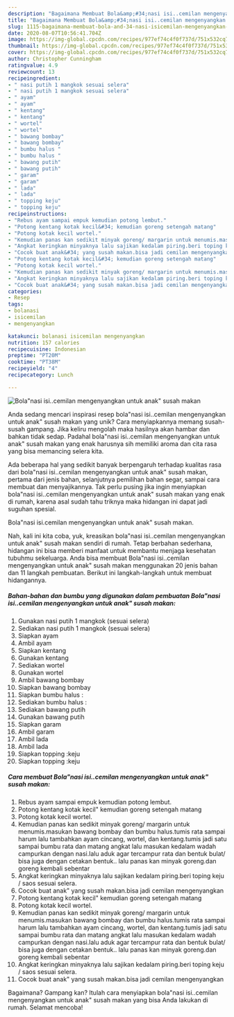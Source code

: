 ```yaml
---
description: "Bagaimana Membuat Bola&amp;#34;nasi isi..cemilan mengenyangkan untuk anak&amp;#34; susah makan Anti Gagal"
title: "Bagaimana Membuat Bola&amp;#34;nasi isi..cemilan mengenyangkan untuk anak&amp;#34; susah makan Anti Gagal"
slug: 1115-bagaimana-membuat-bola-and-34-nasi-isicemilan-mengenyangkan-untuk-anak-and-34-susah-makan-anti-gagal
date: 2020-08-07T10:56:41.704Z
image: https://img-global.cpcdn.com/recipes/977ef74c4f0f737d/751x532cq70/bolanasi-isicemilan-mengenyangkan-untuk-anak-susah-makan-foto-resep-utama.jpg
thumbnail: https://img-global.cpcdn.com/recipes/977ef74c4f0f737d/751x532cq70/bolanasi-isicemilan-mengenyangkan-untuk-anak-susah-makan-foto-resep-utama.jpg
cover: https://img-global.cpcdn.com/recipes/977ef74c4f0f737d/751x532cq70/bolanasi-isicemilan-mengenyangkan-untuk-anak-susah-makan-foto-resep-utama.jpg
author: Christopher Cunningham
ratingvalue: 4.9
reviewcount: 13
recipeingredient:
- " nasi putih 1 mangkok sesuai selera"
- " nasi putih 1 mangkok sesuai selera"
- " ayam"
- " ayam"
- " kentang"
- " kentang"
- " wortel"
- " wortel"
- " bawang bombay"
- " bawang bombay"
- " bumbu halus "
- " bumbu halus "
- " bawang putih"
- " bawang putih"
- " garam"
- " garam"
- " lada"
- " lada"
- " topping keju"
- " topping keju"
recipeinstructions:
- "Rebus ayam sampai empuk kemudian potong lembut."
- "Potong kentang kotak kecil&#34; kemudian goreng setengah matang"
- "Potong kotak kecil wortel."
- "Kemudian panas kan sedikit minyak goreng/ margarin untuk menumis.masukan bawang bombay dan bumbu halus.tumis rata sampai harum lalu tambahkan ayam cincang, wortel, dan kentang.tumis jadi satu sampai bumbu rata dan matang angkat lalu masukan kedalam wadah campurkan dengan nasi.lalu aduk agar tercampur rata dan bentuk bulat/ bisa juga dengan cetakan bentuk.. lalu panas kan minyak goreng.dan goreng kembali sebentar"
- "Angkat keringkan minyaknya lalu sajikan kedalam piring.beri toping keju / saos sesuai selera."
- "Cocok buat anak&#34; yang susah makan.bisa jadi cemilan mengenyangkan"
- "Potong kentang kotak kecil&#34; kemudian goreng setengah matang"
- "Potong kotak kecil wortel."
- "Kemudian panas kan sedikit minyak goreng/ margarin untuk menumis.masukan bawang bombay dan bumbu halus.tumis rata sampai harum lalu tambahkan ayam cincang, wortel, dan kentang.tumis jadi satu sampai bumbu rata dan matang angkat lalu masukan kedalam wadah campurkan dengan nasi.lalu aduk agar tercampur rata dan bentuk bulat/ bisa juga dengan cetakan bentuk.. lalu panas kan minyak goreng.dan goreng kembali sebentar"
- "Angkat keringkan minyaknya lalu sajikan kedalam piring.beri toping keju / saos sesuai selera."
- "Cocok buat anak&#34; yang susah makan.bisa jadi cemilan mengenyangkan"
categories:
- Resep
tags:
- bolanasi
- isicemilan
- mengenyangkan

katakunci: bolanasi isicemilan mengenyangkan 
nutrition: 157 calories
recipecuisine: Indonesian
preptime: "PT20M"
cooktime: "PT38M"
recipeyield: "4"
recipecategory: Lunch

---
```



![Bola&#34;nasi isi..cemilan mengenyangkan untuk anak&#34; susah makan](https://img-global.cpcdn.com/recipes/977ef74c4f0f737d/751x532cq70/bolanasi-isicemilan-mengenyangkan-untuk-anak-susah-makan-foto-resep-utama.jpg)

Anda sedang mencari inspirasi resep bola&#34;nasi isi..cemilan mengenyangkan untuk anak&#34; susah makan yang unik? Cara menyiapkannya memang susah-susah gampang. Jika keliru mengolah maka hasilnya akan hambar dan bahkan tidak sedap. Padahal bola&#34;nasi isi..cemilan mengenyangkan untuk anak&#34; susah makan yang enak harusnya sih memiliki aroma dan cita rasa yang bisa memancing selera kita.

Ada beberapa hal yang sedikit banyak berpengaruh terhadap kualitas rasa dari bola&#34;nasi isi..cemilan mengenyangkan untuk anak&#34; susah makan, pertama dari jenis bahan, selanjutnya pemilihan bahan segar, sampai cara membuat dan menyajikannya. Tak perlu pusing jika ingin menyiapkan bola&#34;nasi isi..cemilan mengenyangkan untuk anak&#34; susah makan yang enak di rumah, karena asal sudah tahu triknya maka hidangan ini dapat jadi suguhan spesial.

Bola&#34;nasi isi.cemilan mengenyangkan untuk anak&#34; susah makan.


Nah, kali ini kita coba, yuk, kreasikan bola&#34;nasi isi..cemilan mengenyangkan untuk anak&#34; susah makan sendiri di rumah. Tetap berbahan sederhana, hidangan ini bisa memberi manfaat untuk membantu menjaga kesehatan tubuhmu sekeluarga. Anda bisa membuat Bola&#34;nasi isi..cemilan mengenyangkan untuk anak&#34; susah makan menggunakan 20 jenis bahan dan 11 langkah pembuatan. Berikut ini langkah-langkah untuk membuat hidangannya.

<!--inarticleads1-->

##### Bahan-bahan dan bumbu yang digunakan dalam pembuatan Bola&#34;nasi isi..cemilan mengenyangkan untuk anak&#34; susah makan:

1. Gunakan  nasi putih 1 mangkok (sesuai selera)
1. Sediakan  nasi putih 1 mangkok (sesuai selera)
1. Siapkan  ayam
1. Ambil  ayam
1. Siapkan  kentang
1. Gunakan  kentang
1. Sediakan  wortel
1. Gunakan  wortel
1. Ambil  bawang bombay
1. Siapkan  bawang bombay
1. Siapkan  bumbu halus :
1. Sediakan  bumbu halus :
1. Sediakan  bawang putih
1. Gunakan  bawang putih
1. Siapkan  garam
1. Ambil  garam
1. Ambil  lada
1. Ambil  lada
1. Siapkan  topping :keju
1. Siapkan  topping :keju




<!--inarticleads2-->

##### Cara membuat Bola&#34;nasi isi..cemilan mengenyangkan untuk anak&#34; susah makan:

1. Rebus ayam sampai empuk kemudian potong lembut.
1. Potong kentang kotak kecil&#34; kemudian goreng setengah matang
1. Potong kotak kecil wortel.
1. Kemudian panas kan sedikit minyak goreng/ margarin untuk menumis.masukan bawang bombay dan bumbu halus.tumis rata sampai harum lalu tambahkan ayam cincang, wortel, dan kentang.tumis jadi satu sampai bumbu rata dan matang angkat lalu masukan kedalam wadah campurkan dengan nasi.lalu aduk agar tercampur rata dan bentuk bulat/ bisa juga dengan cetakan bentuk.. lalu panas kan minyak goreng.dan goreng kembali sebentar
1. Angkat keringkan minyaknya lalu sajikan kedalam piring.beri toping keju / saos sesuai selera.
1. Cocok buat anak&#34; yang susah makan.bisa jadi cemilan mengenyangkan
1. Potong kentang kotak kecil&#34; kemudian goreng setengah matang
1. Potong kotak kecil wortel.
1. Kemudian panas kan sedikit minyak goreng/ margarin untuk menumis.masukan bawang bombay dan bumbu halus.tumis rata sampai harum lalu tambahkan ayam cincang, wortel, dan kentang.tumis jadi satu sampai bumbu rata dan matang angkat lalu masukan kedalam wadah campurkan dengan nasi.lalu aduk agar tercampur rata dan bentuk bulat/ bisa juga dengan cetakan bentuk.. lalu panas kan minyak goreng.dan goreng kembali sebentar
1. Angkat keringkan minyaknya lalu sajikan kedalam piring.beri toping keju / saos sesuai selera.
1. Cocok buat anak&#34; yang susah makan.bisa jadi cemilan mengenyangkan




Bagaimana? Gampang kan? Itulah cara menyiapkan bola&#34;nasi isi..cemilan mengenyangkan untuk anak&#34; susah makan yang bisa Anda lakukan di rumah. Selamat mencoba!
